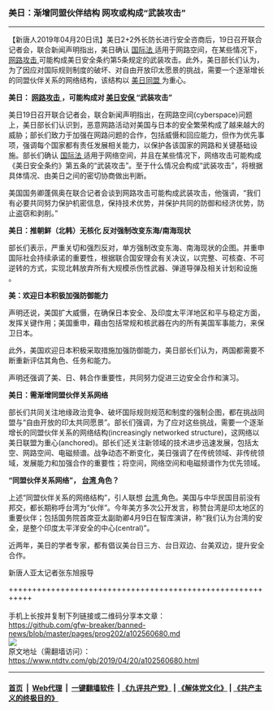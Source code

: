 ### 美日：渐增同盟伙伴结构 网攻或构成“武装攻击”
------------------------

<div class="post_content" itemprop="articleBody">
 <p>
  【新唐人2019年04月20日讯】美日2+2外长防长进行安全咨商后，19日召开联合记者会，联合新闻声明指出，美日确认
  <a href="https://www.ntdtv.com/gb/国际法.htm">
   国际法
  </a>
  适用于网路空间，在某些情况下，
  <a href="https://www.ntdtv.com/gb/网路攻击.htm">
   网路攻击
  </a>
  可能构成美日安全条约第5条规定的武装攻击。此外，美日部长们认为，为了因应对国际规则制度的破坏、对自由开放印太愿景的挑战，需要一个逐渐增长的同盟伙伴关系的网络结构，该结构以
  <a href="https://www.ntdtv.com/gb/美日同盟.htm">
   美日同盟
  </a>
  为重心。
 </p>
 <p>
  <strong>
   美日：
   <a href="https://www.ntdtv.com/gb/网路攻击.htm">
    网路攻击
   </a>
   ，可能构成对
   <a href="https://www.ntdtv.com/gb/美日安保.htm">
    美日安保
   </a>
   “武装攻击”
  </strong>
 </p>
 <p>
  美日19日召开联合记者会，联合新闻声明指出，在网路空间(cyberspace)问题上，美日部长们认识到，恶意网路活动对美国与日本的安全繁荣构成了越来越大的威胁；部长们致力于加强在网路问题的合作，包括威慑和回应能力，但作为优先事项，强调每个国家都有责任发展相关能力，以保护各该国家的网路和关键基础设施。部长们确认
  <a href="https://www.ntdtv.com/gb/国际法.htm">
   国际法
  </a>
  适用于网络空间，并且在某些情况下，网络攻击可能构成《美日安全条约》第五条的“武装攻击”。至于什么情况会构成“武装攻击”，将根据具体情况、由美日之间的密切协商做出判断。
 </p>
 <p>
  美国国务卿蓬佩奥在联合记者会谈到网路攻击可能构成武装攻击，他强调，“我们有必要共同努力保护机密信息，保持技术优势，并保护共同的防御和经济优势，防止盗窃和剥削。”
 </p>
 <p>
  <strong>
   美日：推朝鲜（北韩）无核化 反对强制改变东海/南海现状
  </strong>
 </p>
 <p>
  部长们表示，严重关切和强烈反对，单方强制改变东海、南海现状的企图。并重申国际社会持续承诺的重要性，根据联合国安理会有关决议，以完整、可核查、不可逆转的方式，实现北韩放弃所有大规模杀伤性武器、弹道导弹及相关计划和设施 。
 </p>
 <p>
  <strong>
   美：欢迎日本积极加强防御能力
  </strong>
 </p>
 <p>
  声明还说，美国扩大威慑，在确保日本安全、及印度太平洋地区和平与稳定方面，发挥关键作用；美国重申，藉由包括常规和核武器在内的所有美国军事能力，来保卫日本。
 </p>
 <p>
  此外，美国欢迎日本积极采取措施加强防御能力，美日部长们认为，两国都需要不断重新评估其角色、任务和能力。
 </p>
 <p>
  声明还强调了美、日、韩合作重要性，共同努力促进三边安全合作和演习。
 </p>
 <p>
  <strong>
   美日：需渐增同盟伙伴关系网络
  </strong>
 </p>
 <p>
  部长们共同关注地缘政治竞争、破坏国际规则规范和制度的强制企图，都在挑战同盟与“自由开放的印太共同愿景”。部长们强调，为了应对这些挑战，需要一个逐渐增长的同盟伙伴关系的网络结构(increasingly networked structure)，这网络以美日联盟为重心(anchored)。部长们还关注新领域的技术进步迅速发展，包括太空、网路空间、电磁频谱。战争动态不断变化，美日强调了在传统领域、非传统领域，发展能力和加强合作的重要性；将空间，网络空间和电磁频谱作为优先领域。
 </p>
 <p>
  <strong>
   “同盟伙伴关系网络”，
   <a href="https://www.ntdtv.com/gb/台湾.htm">
    台湾
   </a>
   角色？
  </strong>
 </p>
 <p>
  上述“同盟伙伴关系的网络结构”，引人联想
  <a href="https://www.ntdtv.com/gb/台湾.htm">
   台湾
  </a>
  角色。美国与中华民国目前没有邦交，都长期称呼台湾为“伙伴”。今年美方多次公开发言，称赞台湾是印太地区的重要伙伴；包括国务院首席亚太副助卿4月9日在智库演讲，称“我们认为台湾的安全，是整个印度太平洋安全的中心(central)”。
 </p>
 <p>
  近两年，美日的学者专家，都有倡议美台日三方、台日双边、台美双边，提升安全合作。
 </p>
 <p>
 </p>
 <p>
  新唐人亚太记者张东旭报导
 </p>
 <div class="single_ad">
 </div>
</div>

+++++++++++++++++++++++++++++++++++++++++++++++++++++++++++<br/><br/>
手机上长按并复制下列链接或二维码分享本文章：<br/>
https://github.com/gfw-breaker/banned-news/blob/master/pages/prog202/a102560680.md <br/>
<a href='https://github.com/gfw-breaker/banned-news/blob/master/pages/prog202/a102560680.md'><img src='https://github.com/gfw-breaker/banned-news/blob/master/pages/prog202/a102560680.md.png'/></a> <br/>
原文地址（需翻墙访问）：https://www.ntdtv.com/gb/2019/04/20/a102560680.html


------------------------
#### [首页](https://github.com/gfw-breaker/banned-news/blob/master/README.md) &nbsp;|&nbsp; [Web代理](https://github.com/labour-camp/helloworld) &nbsp;|&nbsp; [一键翻墙软件](https://github.com/gfw-breaker/nogfw/blob/master/README.md) &nbsp;| [《九评共产党》](https://github.com/gfw-breaker/9ping.md/blob/master/README.md#九评之一评共产党是什么) | [《解体党文化》](https://github.com/gfw-breaker/jtdwh.md/blob/master/README.md) | [《共产主义的终极目的》](https://github.com/gfw-breaker/gczydzjmd.md/blob/master/README.md)

